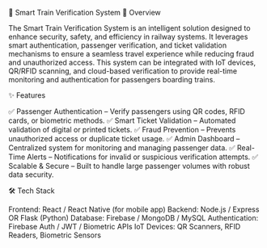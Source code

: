 🚆 Smart Train Verification System
📌 Overview

The Smart Train Verification System is an intelligent solution designed to enhance security, safety, and efficiency in railway systems. It leverages smart authentication, passenger verification, and ticket validation mechanisms to ensure a seamless travel experience while reducing fraud and unauthorized access.
This system can be integrated with IoT devices, QR/RFID scanning, and cloud-based verification to provide real-time monitoring and authentication for passengers boarding trains.

✨ Features

✅ Passenger Authentication – Verify passengers using QR codes, RFID cards, or biometric methods.
✅ Smart Ticket Validation – Automated validation of digital or printed tickets.
✅ Fraud Prevention – Prevents unauthorized access or duplicate ticket usage.
✅ Admin Dashboard – Centralized system for monitoring and managing passenger data.
✅ Real-Time Alerts – Notifications for invalid or suspicious verification attempts.
✅ Scalable & Secure – Built to handle large passenger volumes with robust data security.

🛠️ Tech Stack

Frontend: React / React Native (for mobile app)
Backend: Node.js / Express OR Flask (Python)
Database: Firebase / MongoDB / MySQL
Authentication: Firebase Auth / JWT / Biometric APIs
IoT Devices: QR Scanners, RFID Readers, Biometric Sensors

